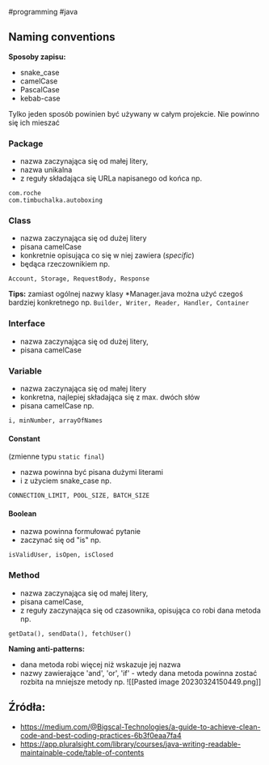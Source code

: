 #programming #java 

## Naming conventions

**Sposoby zapisu:**
* snake_case
* camelCase
* PascalCase
* kebab-case

Tylko jeden sposób powinien być używany w całym projekcie. Nie powinno się ich mieszać

### Package
- nazwa zaczynająca się od małej litery,
- nazwa unikalna
- z reguły składająca się URLa napisanego od końca np.
```
com.roche
com.timbuchalka.autoboxing
```

### Class
- nazwa zaczynająca się od dużej litery
- pisana camelCase
- konkretnie opisująca co się w niej zawiera (*specific*)
- będąca rzeczownikiem np.
```
Account, Storage, RequestBody, Response
```

**Tips:** zamiast ogólnej nazwy klasy \*Manager.java można użyć czegoś bardziej konkretnego np.
`Builder, Writer, Reader, Handler, Container`

### Interface
- nazwa zaczynająca się od dużej litery,
- pisana camelCase

### Variable
- nazwa zaczynająca się od małej litery
- konkretna, najlepiej składająca się z max. dwóch słów
- pisana camelCase np.
```
i, minNumber, arrayOfNames
```

#### Constant 
(zmienne typu `static final`)
- nazwa powinna być pisana dużymi literami 
- i z użyciem snake_case np.
```
CONNECTION_LIMIT, POOL_SIZE, BATCH_SIZE
```

#### Boolean
* nazwa powinna formułować pytanie
* zaczynać się od "is" np.
```
isValidUser, isOpen, isClosed
```

### Method
* nazwa zaczynająca się od małej litery,
* pisana camelCase,
* z reguły zaczynająca się od czasownika, opisująca co robi dana metoda np.
```
getData(), sendData(), fetchUser()
```

**Naming anti-patterns:**
- dana metoda robi więcej niż wskazuje jej nazwa
- nazwy zawierające 'and', 'or', 'if' - wtedy dana metoda powinna zostać rozbita na mniejsze metody np.
![[Pasted image 20230324150449.png]]

## Źródła:
* https://medium.com/@Bigscal-Technologies/a-guide-to-achieve-clean-code-and-best-coding-practices-6b3f0eaa7fa4
* https://app.pluralsight.com/library/courses/java-writing-readable-maintainable-code/table-of-contents